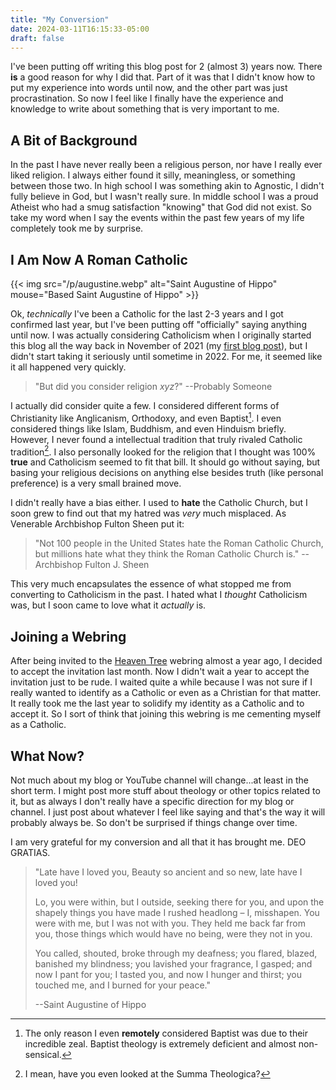 ```yaml
---
title: "My Conversion"
date: 2024-03-11T16:15:33-05:00
draft: false
---
```


I've been putting off writing this blog post for 2 (almost 3) years now.
There **is** a good reason for why I did that. Part of it was that I didn't
know how to put my experience into words until now, and the other part
was just procrastination. So now I feel like I finally have the experience
and knowledge to write about something that is very important to me.

## A Bit of Background

In the past I have never really been a religious person, nor have I really
ever liked religion. I always either found it silly, meaningless, or something
between those two. In high school I was something akin to Agnostic, I didn't
fully believe in God, but I wasn't really sure.
In middle school I was a proud Atheist who had a smug
satisfaction "knowing" that God did not exist. So take my word when I say the
events within the past few years of my life completely took me by surprise.

## I Am Now A Roman Catholic

{{< img src="/p/augustine.webp" alt="Saint Augustine of Hippo" mouse="Based Saint Augustine of Hippo" >}}

Ok, *technically* I've been a Catholic for the last 2-3 years and I got
confirmed last year, but I've been
putting off "officially" saying anything until now. I was actually considering
Catholicism when I originally started this blog all the way back in November of
2021 (my [first blog post](https://brycevandegrift.xyz/blog/new-blog/)), but I
didn't start taking it seriously until sometime in 2022.
For me, it seemed like it all happened very quickly.

> "But did you consider religion *xyz*?"
> --Probably Someone

I actually did consider quite a few. I considered different forms of
Christianity like Anglicanism, Orthodoxy, and even Baptist[^1]. I even
considered things like Islam, Buddhism, and even Hinduism briefly. However, I
never found a intellectual tradition that truly rivaled Catholic tradition[^2].
I also personally looked for the religion that I thought was 100% **true** and
Catholicism seemed to fit that bill.
It should go without saying, but
basing your religious decisions on anything else besides truth (like personal
preference) is a very small brained move.

I didn't really have a bias either. I used to **hate** the Catholic Church, but
I soon grew to find out that my hatred was *very* much misplaced. As Venerable
Archbishop Fulton Sheen put it:

> "Not 100 people in the United States hate the Roman Catholic Church, but
> millions hate what they think the Roman Catholic Church is." --Archbishop
> Fulton J. Sheen

This very much encapsulates the essence of what stopped me from converting to
Catholicism in the past. I hated what I *thought* Catholicism was, but I soon
came to love what it *actually* is.

## Joining a Webring

After being invited to the [Heaven Tree](https://heaventree.xyz) webring almost
a year ago, I decided to accept the invitation last month. Now I didn't wait a
year to accept the invitation just to be rude. I waited quite a while because I
was not sure if I really wanted to identify as a Catholic or even as a Christian
for that matter. It really took me the last year to solidify my identity as a
Catholic and to accept it. So I sort of think that joining this webring is
me cementing myself as a Catholic.

## What Now?

Not much about my blog or YouTube channel will change...at least in the short
term. I might post more stuff about theology or other topics related to it, but
as always I don't really have a specific direction for my blog or channel. I
just post about whatever I feel like saying and that's the way it will probably
always be. So don't be surprised if things change over time.

I am very grateful for my conversion and all that it has brought me. DEO GRATIAS.

> "Late have I loved you, Beauty so ancient and so new, late have I loved you!
>
> Lo, you were within,
> but I outside, seeking there for you,
> and upon the shapely things you have made
> I rushed headlong – I, misshapen.
> You were with me, but I was not with you.
> They held me back far from you,
> those things which would have no being,
> were they not in you.
>
> You called, shouted, broke through my deafness;
> you flared, blazed, banished my blindness;
> you lavished your fragrance, I gasped; and now I pant for you;
> I tasted you, and now I hunger and thirst;
> you touched me, and I burned for your peace."
>
> --Saint Augustine of Hippo

[^1]: The only reason I even **remotely** considered Baptist was due to their
incredible zeal. Baptist theology is extremely deficient and almost
non-sensical.

[^2]: I mean, have you even looked at the Summa Theologica?
